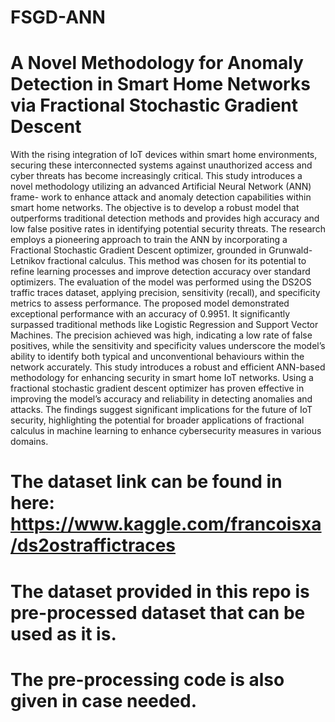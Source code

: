 # FSGD-ANN
# A Novel Methodology for Anomaly Detection in Smart Home Networks via Fractional Stochastic Gradient Descent

With the rising integration of IoT devices within smart home environments, securing these interconnected systems against unauthorized access and cyber threats has become increasingly critical. This study introduces a novel methodology utilizing an advanced Artificial Neural Network (ANN) frame- work to enhance attack and anomaly detection capabilities within smart home networks. The objective is to develop a robust model that outperforms traditional detection methods and provides high accuracy and low false positive rates in identifying potential security threats. The research employs a pioneering approach to train the ANN by incorporating a Fractional Stochastic Gradient Descent optimizer, grounded in Grunwald-Letnikov fractional calculus. This method was chosen for its potential to refine learning processes and improve detection accuracy over standard optimizers. The evaluation of the model was performed using the DS2OS traffic traces dataset, applying precision, sensitivity (recall), and specificity metrics to assess performance. The proposed model demonstrated exceptional performance with an accuracy of 0.9951. It significantly surpassed traditional methods like Logistic Regression and Support Vector Machines. The precision achieved was high, indicating a low rate of false positives, while the sensitivity and specificity values underscore the model’s ability to identify both typical and unconventional behaviours within the network accurately. This study introduces a robust and efficient ANN-based methodology for enhancing security in smart home IoT networks. Using a fractional stochastic gradient descent optimizer has proven effective in improving the model’s accuracy and reliability in detecting anomalies and attacks. The findings suggest significant implications for the future of IoT security, highlighting the potential for broader applications of fractional calculus in machine learning to enhance cybersecurity measures in various domains. 

# The dataset link can be found in here: https://www.kaggle.com/francoisxa/ds2ostraffictraces

# The dataset provided in this repo is pre-processed dataset that can be used as it is.

# The pre-processing code is also given in case needed.

